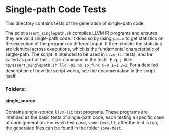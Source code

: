 # Single-path Code Tests

This directory contains tests of the generation of single-path code.

The scipt `assert_singlepath.sh` compiles LLVM IR programs and ensures they are valid single-path code.
It does so by using `pasim` to get statistics on the execution of the program on different input. 
It then checks the statistics are identical across executions, which is the fundamental characteristic of single-path. 
The script is intended to be used in `llvm-lit` tests, and be called as part of the `; RUN:` command in the tests. 
E.g. `; RUN: %p/assert_singlepath.sh llc -O2 %s sp_func 0=0 1=1 2=2`.
For a detailed description of how the script works, see the documentation in the script itself.

### Folders:

#### single_source

Contains single-source `llvm-lit` test programs. 
These programs are intended as the basic tests of single-path code, each testing a specific case of code generation. 
For each test case, `some-test.ll`, after the test is run, the generated files can be found in the folder `some-test`.


